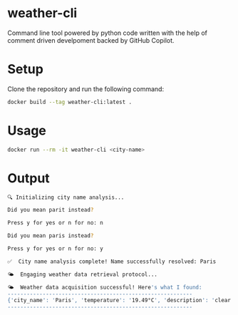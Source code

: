 # weather-cli

Command line tool powered by python code written with the help of comment driven develpoment backed by GitHub Copilot.

# Setup

Clone the repository and run the following command:

```bash
docker build --tag weather-cli:latest .
```

# Usage

```bash
docker run --rm -it weather-cli <city-name>
```

# Output

```bash
🔍 Initializing city name analysis...

Did you mean parit instead?

Press y for yes or n for no: n

Did you mean paris instead?

Press y for yes or n for no: y

✅  City name analysis complete! Name successfully resolved: Paris

🌤️  Engaging weather data retrieval protocol...

🌤️  Weather data acquisition successful! Here's what I found:
----------------------------------------------------------
{'city_name': 'Paris', 'temperature': '19.49°C', 'description': 'clear sky'}
----------------------------------------------------------
```
